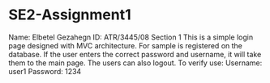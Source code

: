 # SE2-Assignment1

Name: Elbetel Gezahegn
ID: ATR/3445/08
Section 1
This is a simple login page designed with MVC architecture. For sample is registered on the database. If the user enters the correct password and username, it will take them to the main page. The users can also logout.
To verify use:
Username: user1
Password: 1234
